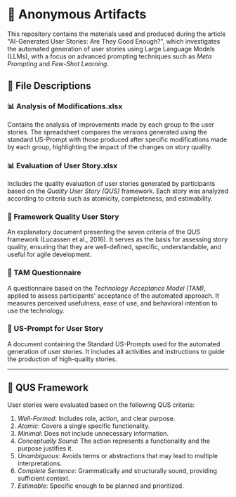 # 🧠 Anonymous Artifacts

This repository contains the materials used and produced during the article "AI-Generated User Stories: Are They Good Enough?", which investigates the automated generation of user stories using Large Language Models (LLMs), with a focus on advanced prompting techniques such as *Meta Prompting* and *Few-Shot Learning*.

## 📁 File Descriptions

### 📊 Analysis of Modifications.xlsx
Contains the analysis of improvements made by each group to the user stories. The spreadsheet compares the versions generated using the standard US-Prompt with those produced after specific modifications made by each group, highlighting the impact of the changes on story quality.

### 📊 Evaluation of User Story.xlsx
Includes the quality evaluation of user stories generated by participants based on the *Quality User Story (QUS)* framework. Each story was analyzed according to criteria such as atomicity, completeness, and estimability.

### 📄 Framework Quality User Story
An explanatory document presenting the seven criteria of the *QUS* framework (Lucassen et al., 2016). It serves as the basis for assessing story quality, ensuring that they are well-defined, specific, understandable, and useful for agile development.

### 📄 TAM Questionnaire
A questionnaire based on the *Technology Acceptance Model (TAM)*, applied to assess participants' acceptance of the automated approach. It measures perceived usefulness, ease of use, and behavioral intention to use the technology.

### 📄 US-Prompt for User Story
A document containing the Standard US-Prompts used for the automated generation of user stories. It includes all activities and instructions to guide the production of high-quality stories.

---

## 📌 QUS Framework

User stories were evaluated based on the following QUS criteria:

1. *Well-Formed*: Includes role, action, and clear purpose.  
2. *Atomic*: Covers a single specific functionality.  
3. *Minimal*: Does not include unnecessary information.  
4. *Conceptually Sound*: The action represents a functionality and the purpose justifies it.  
5. *Unambiguous*: Avoids terms or abstractions that may lead to multiple interpretations.  
6. *Complete Sentence*: Grammatically and structurally sound, providing sufficient context.  
7. *Estimable*: Specific enough to be planned and prioritized.
